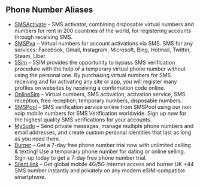 ## Phone Number Aliases

  * [SMSActivate](https://sms-activate.org/en/) – SMS activator, combining disposable virtual numbers and numbers for rent in 200 countries of the world, for registering accounts through receiving SMS.
  * [SMSPva](https://smspva.com/) – Virtual numbers for account activations via SMS. SMS for any services: Facebook, Gmail, Instagram, Microsoft, Bing, Hotmail, Twitter, Steam, Uber.
  * [5Sim](https://5sim.net/) –  5SIM provides the opportunity to bypass SMS verification procedure with the help of a temporary virtual phone number without using the personal one. By purchasing virtual numbers for SMS receiving and for activating any site or app, you will register many profiles on websites by receiving a confirmation code online.
  * [OnlineSim](https://onlinesim.ru/en/) – Virtual numbers, SMS activation, activation service, SMS reception, free reception, temporary numbers, disposable numbers.
  * [SMSPool](https://smspool.net/) – SMS verification service online from SMSPool using our non voip mobile numbers for SMS Verification worldwide. Sign up now for the highest quality SMS verifications for your accounts.
  * [MySudo](https://mysudo.com/) – Send private messages, manage multiple phone numbers and email addresses, and create custom personal identities that last as long as you need them.
  * [Burner](https://www.burnerapp.com/) – Get a 7-day free phone number trial now with unlimited calling & texting! Use a temporary phone number for dating or online selling. Sign-up today to get a 7-day free phone number trial.
  * [Silent.link](https://silent.link) – Get global mobile 4G/5G Internet access and burner UK +44 SMS number instantly and privately on any modern eSIM-compatible smartphone.